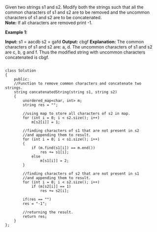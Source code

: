 Given two strings s1 and s2. Modify both the strings such that all the common characters of s1 and s2 are to be removed and the uncommon characters of s1 and s2 are to be concatenated.  
**Note:** If all characters are removed print -1.

**Example 1:**

**Input:**
s1 = aacdb
s2 = gafd
**Output:** cbgf
**Explanation:** The common characters of s1
and s2 are: a, d. The uncommon characters
of s1 and s2 are c, b, g and f. Thus the
modified string with uncommon characters
concatenated is cbgf.
	

```

class Solution
{
    public:
    //Function to remove common characters and concatenate two strings.
    string concatenatedString(string s1, string s2) 
    { 
        unordered_map<char, int> m; 
    	string res = ""; 
    
    	//using map to store all characters of s2 in map.
    	for (int i = 0; i < s2.size(); i++) 
    		m[s2[i]] = 1; 
    
    	//finding characters of s1 that are not present in s2
    	//and appending them to result.
    	for (int i = 0; i < s1.size(); i++) 
    	{ 
    		if (m.find(s1[i]) == m.end()) 
    			res += s1[i]; 
    		else
    			m[s1[i]] = 2; 
    	} 
    
    	//finding characters of s2 that are not present in s1
    	//and appending them to result.
    	for (int i = 0; i < s2.size(); i++) 
    		if (m[s2[i]] == 1) 
    			res += s2[i]; 
    			
    	if(res == "")
    	res = "-1";
    	
    	//returning the result.
    	return res; 
    } 
};
```